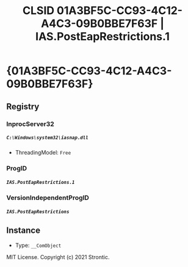 ﻿---
title: "CLSID 01A3BF5C-CC93-4C12-A4C3-09B0BBE7F63F | IAS.PostEapRestrictions.1"
excerpt: What is COM-Object CLSID 01A3BF5C-CC93-4C12-A4C3-09B0BBE7F63F?
---

# {01A3BF5C-CC93-4C12-A4C3-09B0BBE7F63F}


## Registry


### InprocServer32

##### `C:\Windows\system32\iasnap.dll`
* ThreadingModel: `Free`

### ProgID

##### `IAS.PostEapRestrictions.1`

### VersionIndependentProgID

##### `IAS.PostEapRestrictions`

## Instance

* Type: `__ComObject`

MIT License. Copyright (c) 2021 Strontic.



